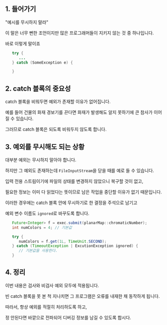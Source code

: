 ## 1. 들어가기

"예시를 무시하지 말라"

이 말은 너무 뻔한 조언이지만 많은 프로그래머들이 지키지 않는 것 중 하나입니다.

바로 이렇게 말이죠

```java
   try {
      ...
   } catch (SomeException e) {

   }
```

## 2. catch 블록의 중요성

catch 블록을 비워두면 예외가 존재할 이유가 없어집니다.

예를 들어 건물의 화재 경보기를 끈다면 화재가 발생해도 알지 못하기에 큰 참사가 이어질 수 있습니다.

그러므로 catch 블록은 되도록 비워두지 않도록 합니다.

## 3. 예외를 무시해도 되는 상황

대부분 예외는 무시하지 말아야 합니다.

하지만 그 예외도 존재하는데 `FileInputStream`을 닫을 때를 예로 들 수 있습니다.

입력 전용 스트림이기에 파일의 상태를 변경하지 않았으니 복구할 것이 없고,

필요한 정보는 이미 다 읽었다는 뜻이므로 남은 작업을 중단할 이유가 없기 때문입니다.

이러한 경우에는 catch 블록 안에 무시하기로 한 결정을 주석으로 남기고

예외 변수 이름도 `ignored`로 바꾸도록 합니다.

```java
   Future<Integer> f = exec.submit(planarMap::chromaticNumber);
   int numColors = 4; // 기본값

   try {
      numColors = f.get(1L, TimeUnit.SECOND);
   } catch (TimeoutException | ExcutionException ignored) {
      // 기본값을 사용한다.
   }
```

## 4. 정리

이번 내용은 검사와 비검사 예외 모두에 적용됩니다.

빈 catch 블록을 못 본 척 지나치면 그 프로그램은 오류를 내재한 채 동작하게 됩니다.

따라서, 항상 예외를 적절히 처리하도록 하고,

정 안된다면 바깥으로 전파되어 디버깅 정보를 남길 수 있도록 합시다.